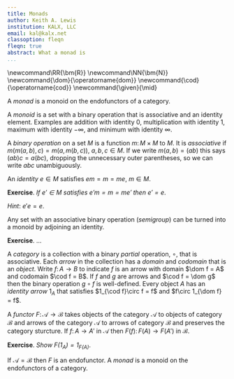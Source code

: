 ```yaml
---
title: Monads
author: Keith A. Lewis
institution: KALX, LLC
email: kal@kalx.net
classoption: fleqn
fleqn: true
abstract: What a monad is
...
```


\newcommand\RR{\bm{R}}
\newcommand\NN{\bm{N}}
\newcommand{\dom}{\operatorname{dom}}
\newcommand{\cod}{\operatorname{cod}}
\newcommand{\given}{\mid}

A _monad_ is a monoid on the endofunctors of a category.

A _monoid_ is a set with a binary operation that is associative and
an identity element. Examples are addition with identity 0,
multiplication with identity 1, maximum with identity $-\infty$,
and minimum with identity $\infty$.

A _binary operation_ on a set $M$ is a function $m\colon M\times M$ to $M$.
It is _associative_ if $m(m(a,b),c) = m(a, m(b,c))$, $a,b,c\in M$.
If we write $m(a,b) = (ab)$ this says $(ab)c = a(bc)$, dropping the
unnecessary outer parentheses, so we can write $abc$ unambiguously.

An _identity_ $e\in M$ satisfies $em = m = me$, $m\in M$.

__Exercise__. _If $e'\in M$ satisfies $e'm = m = me'$ then $e' = e$_.

_Hint_: $e'e = e$.

Any set with an associative binary operation (_semigroup_) can be
turned into a monoid by adjoining an identity.

__Exercise__. ...

A _category_ is a collection with a binary _partial_ operation, $\circ$,
that is associative.  Each _arrow_ in the collection has a _domain_
and _codomain_ that is an _object_.
Write $f\colon A\to B$ to indicate $f$ is an arrow with domain $\dom f = A$
and codomain $\cod f = B$.
If $f$ and $g$ are arrows and
$\cod f = \dom g$ then the binary operation $g\circ f$ is well-defined.
Every object $A$ has an _identity arrow_ $1_A$ that satisfies $1_{\cod
f}\circ f = f$ and $f\circ 1_{\dom f} = f$.

A _functor_ $F\colon\mathcal{A}\to\mathcal{B}$ takes
objects of the category $\mathcal{A}$ to objects of category $\mathcal{B}$ and
arrows of the category $\mathcal{A}$ to arrows of category $\mathcal{B}$ 
and preserves the category sturcture.
If $f\colon A\to A'$ in $\mathcal{A}$ then $F(f)\colon F(A)\to F(A')$ in $\mathcal{B}$.

__Exercise__. _Show $F(1_A) = 1_{F(A)}$_.

If $\mathcal{A} = \mathcal{B}$ then $F$ is an endofunctor.
A _monad_ is a monoid on the endofunctors of a category.
